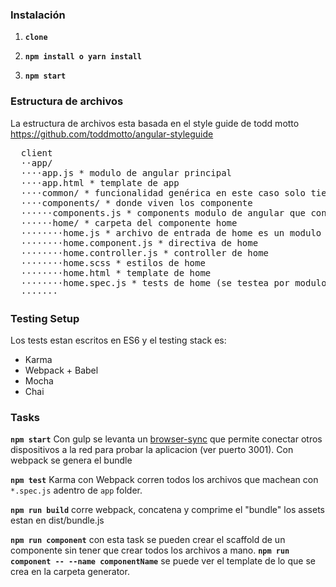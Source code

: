 <h3>Instalación</h3>
<ol>
    <li>
    <p><b><code>clone</code></b></li>
    <li>
    <p><b><code>npm install o yarn install</code></b></li>
    <li>
    <p><b><code>npm start</code></b></li>
</ol>
<p></p>
<h3>Estructura de archivos</h3>
<p>La estructura de archivos esta basada en el style guide de todd motto
    <a href="https://github.com/toddmotto/angular-styleguide" target="_blank">https://github.com/toddmotto/angular-styleguide</a>
</p>
<pre>
  client
  ⋅⋅app/
  ⋅⋅⋅⋅app.js * modulo de angular principal
  ⋅⋅⋅⋅app.html * template de app
  ⋅⋅⋅⋅common/ * funcionalidad genérica en este caso solo tiene el user.service que funcionaria como "store"
  ⋅⋅⋅⋅components/ * donde viven los componente
  ⋅⋅⋅⋅⋅⋅components.js * components modulo de angular que contiene a los componentes
  ⋅⋅⋅⋅⋅⋅home/ * carpeta del componente home
  ⋅⋅⋅⋅⋅⋅⋅⋅home.js * archivo de entrada de home es un modulo angular (rutas, configuraciones)
  ⋅⋅⋅⋅⋅⋅⋅⋅home.component.js * directiva de home
  ⋅⋅⋅⋅⋅⋅⋅⋅home.controller.js * controller de home
  ⋅⋅⋅⋅⋅⋅⋅⋅home.scss * estilos de home
  ⋅⋅⋅⋅⋅⋅⋅⋅home.html * template de home
  ⋅⋅⋅⋅⋅⋅⋅⋅home.spec.js * tests de home (se testea por modulo, componente, y controller)
  ⋅⋅⋅⋅⋅⋅⋅
</pre>
<h3>Testing Setup</h3>
Los tests estan escritos en ES6 y el testing stack es:
<ul>
    <li>Karma</li>
    <li>Webpack + Babel</li>
    <li>Mocha</li>
    <li>Chai</li>
</ul>
<h3>Tasks</h3>
<p><b><code>npm start</code></b> Con gulp se levanta un <a href="https://browsersync.io/" target="_blank">browser-sync</a>      que permite conectar otros dispositivos a la red para probar la aplicacion (ver puerto 3001). Con webpack se genera
    el bundle</p>
<p><b><code>npm test</code></b> Karma con Webpack corren todos los archivos que machean con <code>*.spec.js</code> adentro
    de <code>app</code> folder.</p>
<p><b><code>npm run build</code></b> corre webpack, concatena y comprime el "bundle" los assets estan en dist/bundle.js</p>
<p><b><code>npm run component</code></b> con esta task se pueden crear el scaffold de un componente sin tener que crear
    todos los archivos a mano.
    <b><code>npm run component -- --name componentName</code></b> se puede ver el template de lo que se crea en la carpeta
    generator.
</p>
